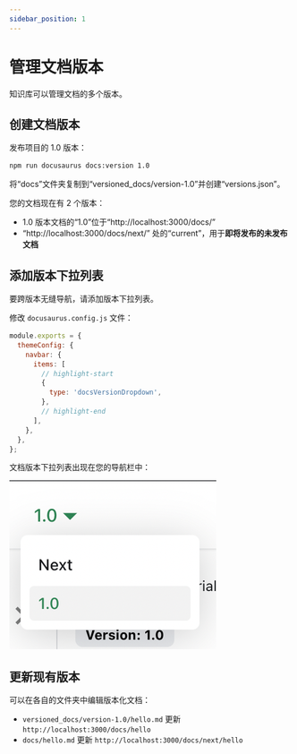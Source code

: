 ```yaml
---
sidebar_position: 1
---
```

# 管理文档版本

知识库可以管理文档的多个版本。

## 创建文档版本

发布项目的 1.0 版本：

```bash
npm run docusaurus docs:version 1.0
```

将“docs”文件夹复制到“versioned_docs/version-1.0”并创建“versions.json”。

您的文档现在有 2 个版本：

- 1.0 版本文档的“1.0”位于“http://localhost:3000/docs/”
- “http://localhost:3000/docs/next/” 处的“current”，用于**即将发布的未发布文档**

## 添加版本下拉列表

要跨版本无缝导航，请添加版本下拉列表。

修改 `docusaurus.config.js` 文件：

```js
module.exports = {
  themeConfig: {
    navbar: {
      items: [
        // highlight-start
        {
          type: 'docsVersionDropdown',
        },
        // highlight-end
      ],
    },
  },
};
```

文档版本下拉列表出现在您的导航栏中：

![Docs Version Dropdown](./img/docsVersionDropdown.png)

## 更新现有版本


可以在各自的文件夹中编辑版本化文档：

- `versioned_docs/version-1.0/hello.md` 更新 `http://localhost:3000/docs/hello`
- `docs/hello.md` 更新 `http://localhost:3000/docs/next/hello`
